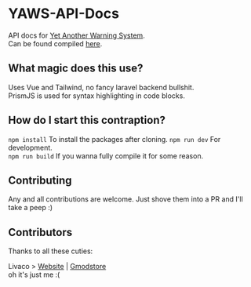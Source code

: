 # YAWS-API-Docs
API docs for [Yet Another Warning System](https://www.gmodstore.com/market/view/yet-another-warning-system-yaws-user-warning-and-punishment-system).  
Can be found compiled [here](https://yaws.livaco.dev/).

## What magic does this use?
Uses Vue and Tailwind, no fancy laravel backend bullshit.  
PrismJS is used for syntax highlighting in code blocks.

## How do I start this contraption?
`npm install` To install the packages after cloning.
`npm run dev` For development.  
`npm run build` If you wanna fully compile it for some reason.

## Contributing
Any and all contributions are welcome. Just shove them into a PR and I'll take a peep :)

## Contributors
Thanks to all these cuties:

Livaco > [Website](https://www.livaco.dev/) | [Gmodstore](https://www.gmodstore.com/users/Livaco)  
oh it's just me :(
